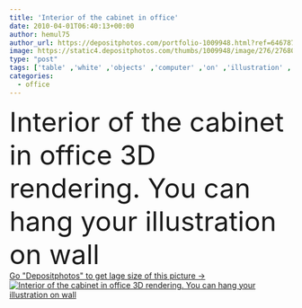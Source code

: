 ```yaml
---
title: 'Interior of the cabinet in office'
date: 2010-04-01T06:40:13+00:00
author: hemul75
author_url: https://depositphotos.com/portfolio-1009948.html?ref=64678756
image: https://static4.depositphotos.com/thumbs/1009948/image/276/2768048/api_thumb_450.jpg?forcejpeg=true
type: "post"
tags: ['table' ,'white' ,'objects' ,'computer' ,'on' ,'illustration' ,'glass' ,'reflection' ,'business' ,'decor' ,'comfortable' ,'3d' ,'modern' ,'office' ,'wall' ,'window' ,'illumination' ,'rest' ,'interior' ,'fingers' ,'portable' ,'manager' ,'lifestyle' ,'furniture' ,'room' ,'hang' ,'wood' ,'door' ,'shade' ,'in' ,'area' ,'you' ,'comfort' ,'can' ,'sofa' ,'pictures' ,'dressing' ,'rendering' ,'of' ,'cabinet' ,'Director' ,'furnishings' ,'the' ,'situation' ,'portiere' ,'ladies' ,'download' ,'negotiations' ,'blind' ,'your' ]
categories: 
  - office
---
```

<div aling="center">
            <font size="60"> Interior of the cabinet in office 3D rendering. You can hang your illustration on wall</font>   
</div>
<div>
    <a href='https://depositphotos.com/2768048/stock-photo-interior-of-the-cabinet-in.html?ref=64678756' target=_blank > Go "Depositphotos" to get lage size of this picture ->
        <img href='https://depositphotos.com/2768048/stock-photo-interior-of-the-cabinet-in.html?ref=64678756' src='https://static4.depositphotos.com/1009948/276/i/950/depositphotos_2768048-stock-photo-interior-of-the-cabinet-in.jpg?forcejpeg=true' alt='Interior of the cabinet in office 3D rendering. You can hang your illustration on wall' >
    </a>
</div>
